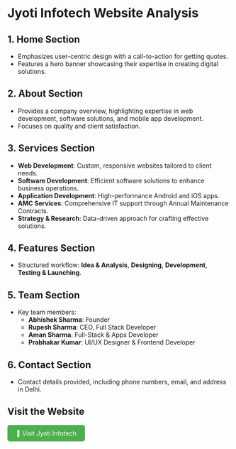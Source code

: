 # Jyoti Infotech Website Analysis

## 1. Home Section
- Emphasizes user-centric design with a call-to-action for getting quotes.
- Features a hero banner showcasing their expertise in creating digital solutions.

## 2. About Section
- Provides a company overview, highlighting expertise in web development, software solutions, and mobile app development.
- Focuses on quality and client satisfaction.

## 3. Services Section
- **Web Development**: Custom, responsive websites tailored to client needs.
- **Software Development**: Efficient software solutions to enhance business operations.
- **Application Development**: High-performance Android and iOS apps.
- **AMC Services**: Comprehensive IT support through Annual Maintenance Contracts.
- **Strategy & Research**: Data-driven approach for crafting effective solutions.

## 4. Features Section
- Structured workflow: **Idea & Analysis**, **Designing**, **Development**, **Testing & Launching**.

## 5. Team Section
- Key team members:
  - **Abhishek Sharma**: Founder
  - **Rupesh Sharma**: CEO, Full Stack Developer
  - **Aman Sharma**: Full-Stack & Apps Developer
  - **Prabhakar Kumar**: UI/UX Designer & Frontend Developer

## 6. Contact Section
- Contact details provided, including phone numbers, email, and address in Delhi.

## Visit the Website
<a href="https://jyotiinfotech.netlify.app/" style="display: inline-block; padding: 10px 20px; background-color: #4CAF50; color: white; text-decoration: none; border-radius: 5px;">🔗 Visit Jyoti Infotech</a>
